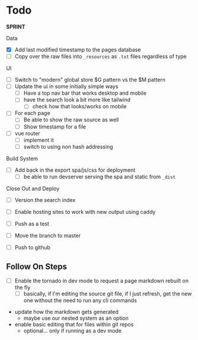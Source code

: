 # Todo

**SPRINT**

Data

* [x] Add last modified timestamp to the pages database
* [ ] Copy over the raw files into `_resources` as `.txt` files regardless of type

UI

* [ ] Switch to "modern" global store $G pattern vs the $M pattern
* [ ] Update the ui in some initially simple ways
    * [ ] Have a top nav bar that works desktop and mobile
    * [ ] have the search look a bit more like tailwind
        * [ ] check how that looks/works on mobile
* [ ] For each page
    * [ ] Be able to show the raw source as well
    * [ ] Show timestamp for a file
* [ ] vue router
    * [ ] implement it
    * [ ] switch to using non hash addressing

Build System

* [ ] Add back in the export spa/js/css for deployment
    * [ ] be able to run devserver serving the spa and static from `_dist`

Close Out and Deploy

* [ ] Version the search index
* [ ] Enable hosting sites to work with new output using caddy
* [ ] Push as a test
* [ ] Move the branch to master
* [ ] Push to github


## Follow On Steps

* [ ] Enable the tornado in dev mode to request a page markdown rebuilt on the fly
    * [ ] basically, if I'm editing the source git file, if I just refresh, get the new one
          without the need to run any cli commands
* update how the markdown gets generated
    * maybe use our nested system as an option
* enable basic editing that for files within git repos
    * optional... only if running as a dev mode

